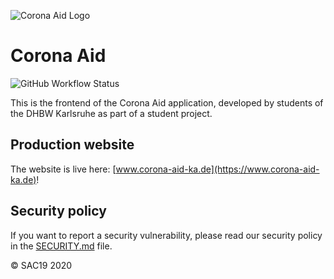 ![Corona Aid Logo](https://user-images.githubusercontent.com/37160523/84581280-fc464f80-addf-11ea-93a9-fb5daec67018.jpg)

# Corona Aid
![GitHub Workflow Status](https://img.shields.io/github/workflow/status/StudentsAgainstCovid19/corona-aid/Docker%20Image%20CI?label=Docker%20build)

This is the frontend of the Corona Aid application, developed by students of the DHBW Karlsruhe as part of a student project.

## Production website
The website is live here: [www.corona-aid-ka.de](https://www.corona-aid-ka.de)!

## Security policy
If you want to report a security vulnerability, please read our security policy in the [SECURITY.md](https://github.com/StudentsAgainstCovid19/corona-aid/blob/master/SECURITY.md) file.

© SAC19 2020
